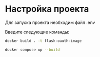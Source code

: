# Настройка проекта

Для запуска проекта необходим файл .env

Введите следующие команды:

```bash
docker build . -t flask-oauth-image
```
```bash
docker compose up --build 
```
